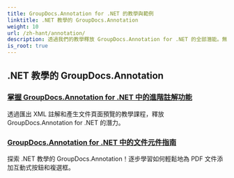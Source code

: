 ```yaml
---
title: GroupDocs.Annotation for .NET 的教學與範例
linktitle: .NET 教學的 GroupDocs.Annotation
weight: 10
url: /zh-hant/annotation/
description: 透過我們的教學釋放 GroupDocs.Annotation for .NET 的全部潛能。無縫整合、增強協作並簡化工作流程。
is_root: true
---
```

## .NET 教學的 GroupDocs.Annotation
### [掌握 GroupDocs.Annotation for .NET 中的進階註解功能](./master-advanced-annotation-features/)
透過匯出 XML 註解和產生文件頁面預覽的教學課程，釋放 GroupDocs.Annotation for .NET 的潛力。
### [GroupDocs.Annotation for .NET 中的文件元件指南](./guide-to-document-components/)
探索 .NET 教學的 GroupDocs.Annotation！逐步學習如何輕鬆地為 PDF 文件添加互動式按鈕和複選框。